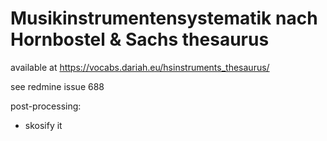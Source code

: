 # Musikinstrumentensystematik nach Hornbostel & Sachs thesaurus

available at https://vocabs.dariah.eu/hsinstruments_thesaurus/

see redmine issue 688

post-processing:
* skosify it
